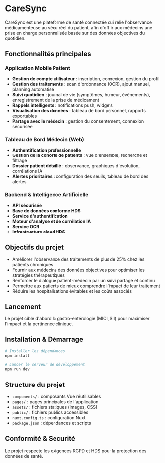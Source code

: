 # CareSync

CareSync est une plateforme de santé connectée qui relie l'observance médicamenteuse au vécu réel du patient, afin d'offrir aux médecins une prise en charge personnalisée basée sur des données objectives du quotidien.

## Fonctionnalités principales

### Application Mobile Patient
- **Gestion de compte utilisateur** : inscription, connexion, gestion du profil
- **Gestion des traitements** : scan d'ordonnance (OCR), ajout manuel, planning automatisé
- **Suivi quotidien** : journal de vie (symptômes, humeur, événements), enregistrement de la prise de médicament
- **Rappels intelligents** : notifications push, widgets
- **Visualisation des données** : tableau de bord personnel, rapports exportables
- **Partage avec le médecin** : gestion du consentement, connexion sécurisée

### Tableau de Bord Médecin (Web)
- **Authentification professionnelle**
- **Gestion de la cohorte de patients** : vue d'ensemble, recherche et filtrage
- **Dossier patient détaillé** : observance, graphiques d'évolution, corrélations IA
- **Alertes prioritaires** : configuration des seuils, tableau de bord des alertes

### Backend & Intelligence Artificielle
- **API sécurisée**
- **Base de données conforme HDS**
- **Service d'authentification**
- **Moteur d'analyse et de corrélation IA**
- **Service OCR**
- **Infrastructure cloud HDS**

## Objectifs du projet
- Améliorer l'observance des traitements de plus de 25% chez les patients chroniques
- Fournir aux médecins des données objectives pour optimiser les stratégies thérapeutiques
- Renforcer le dialogue patient-médecin par un suivi partagé et continu
- Permettre aux patients de mieux comprendre l'impact de leur traitement
- Réduire les hospitalisations évitables et les coûts associés

## Lancement
Le projet cible d'abord la gastro-entérologie (MICI, SII) pour maximiser l'impact et la pertinence clinique.

## Installation & Démarrage

```bash
# Installer les dépendances
npm install

# Lancer le serveur de développement
npm run dev
```

## Structure du projet
- `components/` : composants Vue réutilisables
- `pages/` : pages principales de l'application
- `assets/` : fichiers statiques (images, CSS)
- `public/` : fichiers publics accessibles
- `nuxt.config.ts` : configuration Nuxt
- `package.json` : dépendances et scripts

## Conformité & Sécurité
Le projet respecte les exigences RGPD et HDS pour la protection des données de santé.
